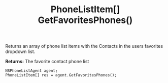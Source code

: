﻿---
uid: crmscript_ref_NSPhoneListAgent_GetFavoritesPhones
title: PhoneListItem[] GetFavoritesPhones()
intellisense: NSPhoneListAgent.GetFavoritesPhones
keywords: NSPhoneListAgent, GetFavoritesPhones
so.topic: reference
---

Returns an array of phone list items with the Contacts in the users favorites dropdown list.


**Returns:** The favorite contact phone list

```crmscript
NSPhoneListAgent agent;
PhoneListItem[] res = agent.GetFavoritesPhones();
```

